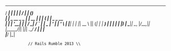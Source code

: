    _____                _        _    _____ _     _       
  / ____|              | |      | |  / ____| |   (_)      
 | |     _ __ _   _ ___| |_ __ _| | | (___ | |__  _ _ __  
 | |    | '__| | | / __| __/ _` | |  \___ \| '_ \| | '_ \ 
 | |____| |  | |_| \__ \ || (_| | |  ____) | | | | | |_) |
  \_____|_|   \__, |___/\__\__,_|_| |_____/|_| |_|_| .__/ 
               __/ |                               | |    
              |___/                                |_|    
              
              // Rails Rumble 2013 \\
